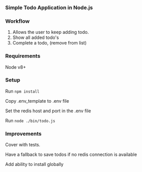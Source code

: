 ### Simple Todo Application in Node.js

### Workflow

1. Allows the user to keep adding todo.
2. Show all added todo's
3. Complete a todo, (remove from list)

### Requirements

Node v8+

### Setup

Run `npm install`

Copy .env_template to .env file

Set the redis host and port in the .env file

Run `node ./bin/todo.js`


### Improvements

Cover with tests.

Have a fallback to save todos if no redis connection is available

Add ability to install globally

